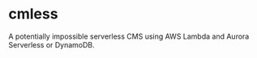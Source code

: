 # cmless
A potentially impossible serverless CMS using AWS Lambda and Aurora Serverless or DynamoDB.
